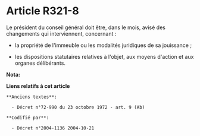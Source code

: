 # Article R321-8

Le président du conseil général doit être, dans le mois, avisé des changements qui interviennent, concernant :

- la propriété de l'immeuble ou les modalités juridiques de sa jouissance ;

- les dispositions statutaires relatives à l'objet, aux moyens d'action et aux organes délibérants.

**Nota:**



**Liens relatifs à cet article**

	**Anciens textes**:

	  - Décret n°72-990 du 23 octobre 1972 - art. 9 (Ab)

	**Codifié par**:

	  - Décret n°2004-1136 2004-10-21
